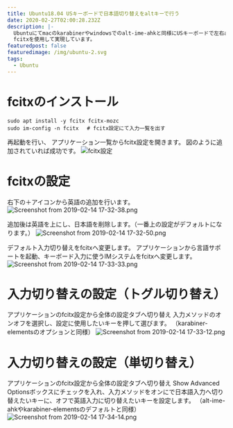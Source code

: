 ```yaml
---
title: Ubuntu18.04 USキーボードで日本語切り替えをaltキーで行う
date: 2020-02-27T02:00:28.232Z
description: |-
  Ubuntuにてmacのkarabinerやwindowsでのalt-ime-ahkと同様にUSキーボードで左右altで英語、日本語の切り替えを行う設定。
  fcitxを使用して実現しています。
featuredpost: false
featuredimage: /img/ubuntu-2.svg
tags:
  - Ubuntu
---
```


# fcitxのインストール

```
sudo apt install -y fcitx fcitx-mozc
sudo im-config -n fcitx 　# fcitx設定にて入力一覧を出す
```
再起動を行い、
アプリケーション一覧からfcitx設定を開きます。
図のように追加されていれば成功です。
![fcitx設定](https://qiita-image-store.s3.amazonaws.com/0/188498/343ae82d-9cf9-8252-4d9e-1cf214d1bc4f.png)

# fcitxの設定
右下の＋アイコンから英語の追加を行います。
![Screenshot from 2019-02-14 17-32-38.png](https://qiita-image-store.s3.amazonaws.com/0/188498/b22025f3-897d-df79-23e5-842dc9667cfa.png)

追加後は英語を上にし、日本語を削除します。（一番上の設定がデフォルトになります。）
![Screenshot from 2019-02-14 17-32-50.png](https://qiita-image-store.s3.amazonaws.com/0/188498/626cca52-3130-3647-ef6c-f5e300a3a703.png)

デフォルト入力切り替えをfcitxへ変更します。
アプリケーションから言語サポートを起動、キーボード入力に使うIMシステムをfcitxへ変更します。
![Screenshot from 2019-02-14 17-33-33.png](https://qiita-image-store.s3.amazonaws.com/0/188498/42faa0b0-5ad0-1ea4-7a56-fece0baee4aa.png)


# 入力切り替えの設定（トグル切り替え）
アプリケーションのfcitx設定から全体の設定タブへ切り替え
入力メソッドのオンオフを選択し、設定に使用したいキーを押して選びます。
（karabiner-elementsのオプションと同様）
![Screenshot from 2019-02-14 17-33-12.png](https://qiita-image-store.s3.amazonaws.com/0/188498/d1cce175-b9be-a6db-cab9-a74c59b55b58.png)

# 入力切り替えの設定（単切り替え）
アプリケーションのfcitx設定から全体の設定タブへ切り替え
Show Advanced Optionsボックスにチェックを入れ、入力メソッドをオンにで日本語入力へ切り替えたいキーに、オフで英語入力に切り替えたいキーを設定します。
（alt-ime-ahkやkarabiner-elementsのデフォルトと同様）
![Screenshot from 2019-02-14 17-34-14.png](https://qiita-image-store.s3.amazonaws.com/0/188498/4fe1214c-a74a-51dd-972f-f4374b5f3f81.png)

